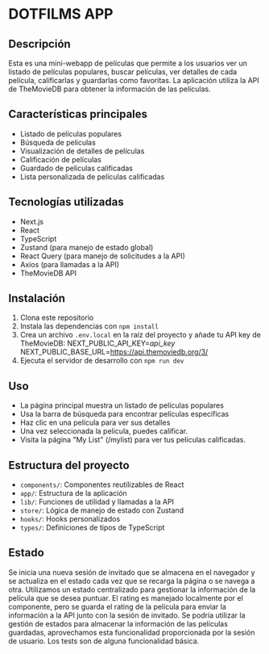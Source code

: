 # DOTFILMS APP

## Descripción
Esta es una mini-webapp de películas que permite a los usuarios ver un listado de películas populares, buscar películas, ver detalles de cada película, calificarlas y guardarlas como favoritas. La aplicación utiliza la API de TheMovieDB para obtener la información de las películas.

## Características principales
- Listado de películas populares
- Búsqueda de películas
- Visualización de detalles de películas
- Calificación de películas
- Guardado de películas calificadas
- Lista personalizada de películas calificadas

## Tecnologías utilizadas
- Next.js
- React
- TypeScript
- Zustand (para manejo de estado global)
- React Query (para manejo de solicitudes a la API)
- Axios (para llamadas a la API)
- TheMovieDB API

## Instalación
1. Clona este repositorio
2. Instala las dependencias con `npm install`
3. Crea un archivo `.env.local` en la raíz del proyecto y añade tu API key de TheMovieDB:
    NEXT_PUBLIC_API_KEY=_api_key_
    NEXT_PUBLIC_BASE_URL=https://api.themoviedb.org/3/
4. Ejecuta el servidor de desarrollo con `npm run dev`

## Uso
- La página principal muestra un listado de películas populares
- Usa la barra de búsqueda para encontrar películas específicas
- Haz clic en una película para ver sus detalles
- Una vez seleccionada la pelicula, puedes calificar.
- Visita la página "My List" (/mylist) para ver tus películas calificadas.

## Estructura del proyecto
- `components/`: Componentes reutilizables de React
- `app/`: Estructura de la aplicación
- `lib/`: Funciones de utilidad y llamadas a la API
- `store/`: Lógica de manejo de estado con Zustand
- `hooks/`: Hooks personalizados
- `types/`: Definiciones de tipos de TypeScript

## Estado
Se inicia una nueva sesión de invitado que se almacena en el navegador y se actualiza en el estado cada vez que se recarga la página o se navega a otra. Utilizamos un estado centralizado para gestionar la información de la película que se desea puntuar. El rating es manejado localmente por el componente, pero se guarda el rating de la película para enviar la información a la API junto con la sesión de invitado. Se podría utilizar la gestión de estados para almacenar la información de las películas guardadas, aprovechamos esta funcionalidad proporcionada por la sesión de usuario. Los tests son de alguna funcionalidad básica.
